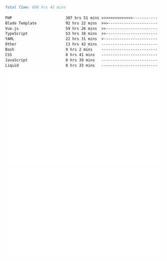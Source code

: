 <!--START_SECTION:waka-->

```markdown
Total Time: 696 hrs 45 mins

PHP                        387 hrs 51 mins >>>>>>>>>>>>>>-----------   54.59 %
Blade Template             92 hrs 22 mins  >>>----------------------   13.00 %
Vue.js                     59 hrs 26 mins  >>-----------------------   08.37 %
TypeScript                 53 hrs 38 mins  >>-----------------------   07.55 %
YAML                       22 hrs 31 mins  >------------------------   03.17 %
Other                      13 hrs 42 mins  -------------------------   01.93 %
Bash                       9 hrs 2 mins    -------------------------   01.27 %
CSS                        8 hrs 41 mins   -------------------------   01.22 %
JavaScript                 8 hrs 39 mins   -------------------------   01.22 %
Liquid                     8 hrs 33 mins   -------------------------   01.21 %
```

<!--END_SECTION:waka-->
<p align="center">
    <img src="https://raw.githubusercontent.com/rjp2525/rjp2525/output/generated/overview.svg">
    <img src="https://raw.githubusercontent.com/rjp2525/rjp2525/output/generated/languages.svg">
</p>
